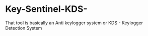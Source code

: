 # Key-Sentinel-KDS-
That tool is basically an Anti keylogger system or KDS - Keylogger Detection System
